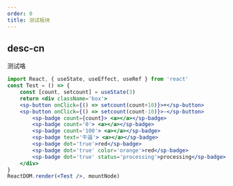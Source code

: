 ```yaml
---
order: 0
title: 测试板块
---
```




## desc-cn 
测试咯

```jsx
import React, { useState, useEffect, useRef } from 'react'
const Test = () => {
    const [count, setcount] = useState(3)
    return <div className='box'>
    <sp-button onClick={() => setcount(count+10)}>+</sp-button>
    <sp-button onClick={() => setcount(count-10)}>-</sp-button>
        <sp-badge count={count}> <a></a></sp-badge>        
        <sp-badge count='0'> <a></a></sp-badge>        
        <sp-badge count='100'> <a></a></sp-badge>        
        <sp-badge text='牛逼'> <a></a></sp-badge>    
        <sp-badge dot='true'>red</sp-badge>    
        <sp-badge dot='true' color='orange'>red</sp-badge>    
        <sp-badge dot='true' status='processing'>processing</sp-badge>    
    </div>
}
ReactDOM.render(<Test />, mountNode)
```

<style> 
sp-badge{
    margin-right:25px;
}
sp-badge > a {
      width: 42px;
    height: 42px;
    background: #eee;
    border-radius: 6px;
    display: inline-block;
}
</style>